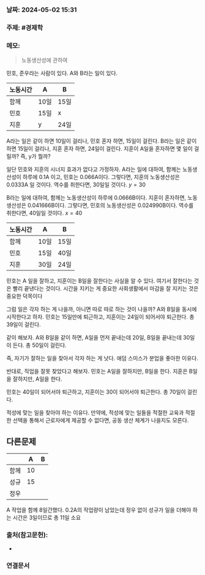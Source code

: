 ### 날짜: 2024-05-02 15:31

### 주제: #경제학

### 메모:
> 노동생산성에 관하여

민호, 준우라는 사람이 있다.
A와 B라는 일이 있다.


| 노동시간 | A   | B   |
| ---- | --- | --- |
| 함께   | 10일 | 15일 |
| 민호   | 15일 | x   |
| 지훈   | y   | 24일 |

A라는 일은 같이 하면 10일이 걸리나, 민호 혼자 하면, 15일이 걸린다.
B라는 일은 같이 하면 15일이 걸리나, 지훈 혼자 하면, 24일이 걸린다.
지훈이 A일을 혼자하면 몇 일이 걸릴까? 즉, y가 뭘까?

일단 민호와 지훈의 시너지 효과가 없다고 가정하자.
A라는 일에 대하여, 함께는 노동생산성이 하루에 0.1A 이고, 민호는 0.066A이다. 
그렇다면, 지훈의 노동생산성은 0.0333A 일 것이다. 역수를 취한다면, 30일일 것이다.
$y = 30$

B라는 일에 대하여, 함께는 노동생산성이 하루에 0.0666B이다.
지훈이 혼자하면, 노동생산성은 0.041666B이다.
그렇다면, 민호의 노동생산성은 0.024990B이다. 역수를 취한다면, 40일일 것이다.
$x=40$


| 노동시간 | A   | B   |
| ---- | --- | --- |
| 함께   | 10일 | 15일 |
| 민호   | 15일 | 40일 |
| 지훈   | 30일 | 24일 |

민호는 A 일을 잘하고, 
지훈이는 B일을 잘한다는 사실을 알 수 있다.
여기서 잘한다는 것은 빨리 끝낸다는 것이다. 시간을 지키는 게 중요한 사회생활에서 마감을 잘 지키는 것은 중요한 덕목이다

그럼 일은 각자 하는 게 나을까, 아니면 따로 따로 하는 것이 나을까?
A와 B일을 동시에 시작한다고 하자.
민호는 15일만에 퇴근하고, 지훈이는 24일이 되어서야 퇴근한다.
총 39일이 걸린다.

같이 해보자.
A와 B일을 같이 하면, A일을 먼저 끝내는데 20일, B일을 끝내는데 30일이 든다.
총 50일이 걸린다.

즉, 자기가 잘하는 일을 찾아서 각자 하는 게 낫다. 애덤 스미스가 분업을 좋아한 이유다.

반대로, 직업을 잘못 찾았다고 해보자.
민호는 A일을 잘하지만, B일을 한다. 지훈은 B일을 잘하지만, A일을 한다.

민호는 40일이 되어서야 퇴근하고, 지훈이는 30이 되어서야 퇴근한다.
총 70일이 걸린다.

적성에 맞는 일을 찾아야 하는 이유다. 만약에, 적성에 맞는 일들을 적절한 교육과 적절한 선택을 통해서 근로자에게 제공할 수 없다면, 공동  생산 체계가 나을지도 모른다.

## 다른문제


|     | A   | B   |
| --- | --- | --- |
| 함께  | 10  |     |
| 성규  | 15  |     |
| 정우  |     |     |

A 작업을 함께 8일간했다. 0.2A의 작업량이 남았는데 정우 없이 성규가 일을 더해야 하는 시간은 3일이므로 총 11일 소요

### 출처(참고문헌):
- 

### 연결문서
